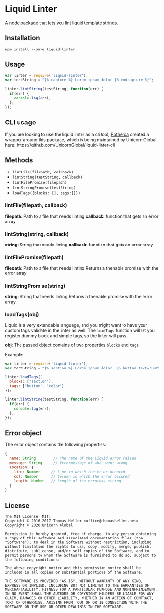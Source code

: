 # Liquid Linter

A node package that lets you lint liquid template strings.

## Installation

```
npm install --save liquid-linter
```

## Usage

```javascript
var linter = require('liquid-linter');
var testString = "{% capture %} Lorem ipsum dolor {% endcapture %}";

linter.lintString(testString, function(err) {
  if(err) {
    console.log(err);
  };
});
```

## CLI usage

If you are looking to use the liquid linter as a cli tool, [Potherca](https://pother.ca) created a wrapper around this package, which is being maintained by Unicorn Global here: https://github.com/UnicornGlobal/liquid-linter-cli

## Methods

* `lintFile(filepath, callback)`
* `lintString(testString, callback)`
* `lintFilePromise(filepath)`
* `lintStringPromise(testString)`
* `loadTags({blocks: [], tags:[]})`

### lintFile(filepath, callback)

**filepath**: Path to a file that needs linting
**callback**: function that gets an error array

### lintString(string, callback)

**string**: String that needs linting
**callback**: function that gets an error array

### lintFilePromise(filepath)

**filepath**: Path to a file that needs linting
Returns a thenable promise with the error array

### lintStringPromise(string)

**string**: String that needs linting
Returns a thenable promise with the error array


### loadTags(obj)

Liquid is a very extendable language, and you might want to have your custom tags validate in the linter as well. The `loadTags` function will let you register dummy block and simple tags, so the linter will pass.

**obj**: The passed object contains of two properties `blocks` and `tags`

Example:

```javascript
var linter = require('liquid-linter');
var testString = "{% section %} Lorem ipsum dolor  {% button text='Buttontext' %} {% endsection %}";

linter.loadTags({
  blocks: ["section"],
  tags: ["button", "color"]
});

linter.lintString(testString, function(err) {
  if(err) {
    console.log(err);
  };
});
```


## Error object

The error object contains the following properties:
```javascript
{
  name: String        // the name of the Liquid error raised
  message: String     // Errormessage of what went wrong
  location: {
    line: Number     // Line in which the error occured
    col: Number      // Column in which the error occured
    length: Number   // Length of the errorous string
  }
}
```


## License
```
The MIT License (MIT)
Copyright © 2016-2017 Thomas Heller <office@thomasheller.net>
Copyright © 2020 Unicorn Global

Permission is hereby granted, free of charge, to any person obtaining a copy of this software and associated documentation files (the "Software"), to deal in the Software without restriction, including without limitation the rights to use, copy, modify, merge, publish, distribute, sublicense, and/or sell copies of the Software, and to permit persons to whom the Software is furnished to do so, subject to the following conditions:

The above copyright notice and this permission notice shall be included in all copies or substantial portions of the Software.

THE SOFTWARE IS PROVIDED "AS IS", WITHOUT WARRANTY OF ANY KIND, EXPRESS OR IMPLIED, INCLUDING BUT NOT LIMITED TO THE WARRANTIES OF MERCHANTABILITY, FITNESS FOR A PARTICULAR PURPOSE AND NONINFRINGEMENT. IN NO EVENT SHALL THE AUTHORS OR COPYRIGHT HOLDERS BE LIABLE FOR ANY CLAIM, DAMAGES OR OTHER LIABILITY, WHETHER IN AN ACTION OF CONTRACT, TORT OR OTHERWISE, ARISING FROM, OUT OF OR IN CONNECTION WITH THE SOFTWARE OR THE USE OR OTHER DEALINGS IN THE SOFTWARE.
```

